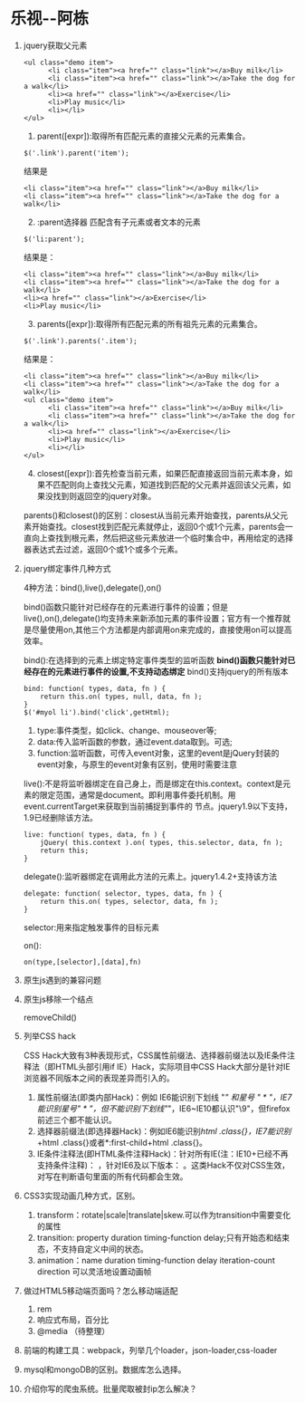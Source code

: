 # 乐视--阿栋
1. jquery获取父元素

    ```
    <ul class="demo item">
          <li class="item"><a href="" class="link"></a>Buy milk</li>
          <li class="item"><a href="" class="link"></a>Take the dog for a walk</li>
          <li><a href="" class="link"></a>Exercise</li>
          <li>Play music</li>
          <li></li>
    </ul>
    ```
    1. parent([expr]):取得所有匹配元素的直接父元素的元素集合。
    ```
    $('.link').parent('item');
    ```
    结果是
    ```
    <li class="item"><a href="" class="link"></a>Buy milk</li>
    <li class="item"><a href="" class="link"></a>Take the dog for a walk</li>
    ```
    2. :parent选择器
    匹配含有子元素或者文本的元素
    ```
    $('li:parent');
    ```
    结果是：
    ```
    <li class="item"><a href="" class="link"></a>Buy milk</li>
    <li class="item"><a href="" class="link"></a>Take the dog for a walk</li>
    <li><a href="" class="link"></a>Exercise</li>
    <li>Play music</li>
    ```
    3. parents([expr]):取得所有匹配元素的所有祖先元素的元素集合。
    ```
    $('.link').parents('.item');
    ```
    结果是：
    ```
    <li class="item"><a href="" class="link"></a>Buy milk</li>
    <li class="item"><a href="" class="link"></a>Take the dog for a walk</li>
    <ul class="demo item">
          <li class="item"><a href="" class="link"></a>Buy milk</li>
          <li class="item"><a href="" class="link"></a>Take the dog for a walk</li>
          <li><a href="" class="link"></a>Exercise</li>
          <li>Play music</li>
          <li></li>
    </ul>
    ```
    4. closest([expr]):首先检查当前元素，如果匹配直接返回当前元素本身，如果不匹配则向上查找父元素，知道找到匹配的父元素并返回该父元素，如果没找到则返回空的jquery对象。

    parents()和closest()的区别：closest从当前元素开始查找，parents从父元素开始查找。closest找到匹配元素就停止，返回0个或1个元素，parents会一直向上查找到根元素，然后把这些元素放进一个临时集合中，再用给定的选择器表达式去过滤，返回0个或1个或多个元素。
2. jquery绑定事件几种方式

    4种方法：bind(),live(),delegate(),on()

    bind()函数只能针对已经存在的元素进行事件的设置；但是live(),on(),delegate()均支持未来新添加元素的事件设置；官方有一个推荐就是尽量使用on,其他三个方法都是内部调用on来完成的，直接使用on可以提高效率。

    bind():在选择到的元素上绑定特定事件类型的监听函数 **bind()函数只能针对已经存在的元素进行事件的设置,不支持动态绑定** bind()支持jquery的所有版本
    ```
    bind: function( types, data, fn ) {
        return this.on( types, null, data, fn );
    }
    $('#myol li').bind('click',getHtml);
    ```
    1. type:事件类型，如click、change、mouseover等;
    2. data:传入监听函数的参数，通过event.data取到。可选;
    3. function:监听函数，可传入event对象，这里的event是jQuery封装的event对象，与原生的event对象有区别，使用时需要注意

    live():不是将监听器绑定在自己身上，而是绑定在this.context。context是元素的限定范围，通常是document。即利用事件委托机制。用event.currentTarget来获取到当前捕捉到事件的 节点。jquery1.9以下支持，1.9已经删除该方法。
    ```
    live: function( types, data, fn ) {
        jQuery( this.context ).on( types, this.selector, data, fn );
        return this;
    }
    ```

    delegate():监听器绑定在调用此方法的元素上。jquery1.4.2+支持该方法
    ```
    delegate: function( selector, types, data, fn ) {
        return this.on( types, selector, data, fn );
    }
    ```
    selector:用来指定触发事件的目标元素

    on():
    ```
    on(type,[selector],[data],fn)
    ```
3. 原生js遇到的兼容问题
4. 原生js移除一个结点

    removeChild()
5. 列举CSS hack

    CSS Hack大致有3种表现形式，CSS属性前缀法、选择器前缀法以及IE条件注释法（即HTML头部引用if IE）Hack，实际项目中CSS Hack大部分是针对IE浏览器不同版本之间的表现差异而引入的。
    1. 属性前缀法(即类内部Hack)：例如 IE6能识别下划线 "_" 和星号 " * "，IE7能识别星号" * "，但不能识别下划线"_"，IE6~IE10都认识"\9"，但firefox前述三个都不能认识。
    2. 选择器前缀法(即选择器Hack)：例如IE6能识别*html .class{}，IE7能识别*+html .class{}或者*:first-child+html .class{}。
    3. IE条件注释法(即HTML条件注释Hack)：针对所有IE(注：IE10+已经不再支持条件注释)： <!--[if IE]>IE浏览器显示的内容 <![endif]-->，针对IE6及以下版本： <!--[if lt IE 6]>只在IE6-显示的内容 <![endif]-->。这类Hack不仅对CSS生效，对写在判断语句里面的所有代码都会生效。
6. CSS3实现动画几种方式，区别。

    1. transform：rotate|scale|translate|skew.可以作为transition中需要变化的属性
    2. transition: property duration timing-function delay;只有开始态和结束态，不支持自定义中间的状态。
    3. animation：name duration timing-function delay iteration-count direction 可以灵活地设置动画帧
7. 做过HTML5移动端页面吗？怎么移动端适配

    1. rem
    2. 响应式布局，百分比
    3. @media
    （待整理）
8. 前端的构建工具：webpack，列举几个loader，json-loader,css-loader
9. mysql和mongoDB的区别。数据库怎么选择。
10. 介绍你写的爬虫系统。批量爬取被封ip怎么解决？
